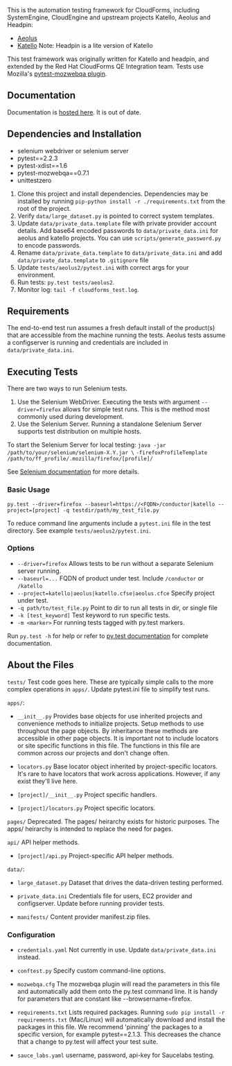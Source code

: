 This is the automation testing framework for CloudForms, including SystemEngine, CloudEngine and upstream projects Katello, Aeolus and Headpin:  

* [Aeolus](http://aeolusproject.org/)
* [Katello](http://katello.org) Note: Headpin is a lite version of Katello

This test framework was originally written for Katello and headpin, and extended by the Red Hat CloudForms QE Integration team. Tests use Mozilla's [pytest-mozwebqa plugin](https://github.com/davehunt/pytest-mozwebqa).

## Documentation
Documentation is [hosted here](http://eanxgeek.github.com/katello_challenge/index.html). It is out of date.

## Dependencies and Installation
* selenium webdriver or selenium server
* pytest==2.2.3
* pytest-xdist==1.6
* pytest-mozwebqa==0.7.1
* unittestzero

1. Clone this project and install dependencies. Dependencies may be installed by running `pip-python install -r ./requirements.txt` from the root of the project.
2. Verify `data/large_dataset.py` is pointed to correct system templates.
3. Update `data/private_data.template` file with private provider account details. Add base64 encoded passwords to `data/private_data.ini` for aeolus and katello projects. You can use `scripts/generate_password.py` to encode passwords.
4. Rename `data/private_data.template` to `data/private_data.ini` and add `data/private_data.template` to `.gitignore` file
5. Update `tests/aeolus2/pytest.ini` with correct args for your environment.
6. Run tests: `py.test tests/aeolus2`.
7. Monitor log: `tail -f cloudforms_test.log`.

## Requirements
The end-to-end test run assumes a fresh default install of the product(s) that are accessible from the machine running the tests. Aeolus tests assume a configserver is running and credentials are included in `data/private_data.ini`.

## Executing Tests
There are two ways to run Selenium tests.

1. Use the Selenium WebDriver. Executing the tests with argument `--driver=firefox` allows for simple test runs. This is the method most commonly used during development.
2. Use the Selenium Server. Running a standalone Selenium Server supports test distribution on multiple hosts.

To start the Selenium Server for local testing:
`java -jar /path/to/your/selenium/selenium-X.Y.jar \`
`-firefoxProfileTemplate /path/to/ff_profile/.mozilla/firefox/[profile]/`

See [Selenium documentation](http://seleniumhq.org/docs/03_webdriver.html) for more details.

### Basic Usage
`py.test --driver=firefox --baseurl=https://<FQDN>/conductor|katello --project=[project] -q testdir/path/my_test_file.py`

To reduce command line arguments include a `pytest.ini` file in the test directory. See example `tests/aeolus2/pytest.ini`.

### Options
* `--driver=firefox` Allows tests to be run without a separate Selenium server running.
* `--baseurl=...` FQDN of product under test. Include `/conductor` or `/katello`
* `--project=katello|aeolus|katello.cfse|aeolus.cfce` Specify project under test.
* `-q path/to/test_file.py` Point to dir to run all tests in dir, or single file
* `-k [test_keyword]` Test keyword to run specific tests.
* `-m <marker>` For running tests tagged with py.test markers.

Run `py.test -h` for help or refer to [py.test documentation](http://pytest.org/) for complete documentation.

## About the Files
`tests/` Test code goes here. These are typically simple calls to the more complex operations in `apps/`. Update pytest.ini file to simplify test runs.

`apps/`:
* `__init__.py` Provides base objects for use inherited projects and convenience methods to initialize projects.  Setup methods to use throughout the page objects. By inheritance these methods are accessible in other page objects. It is important not to include locators or site specific functions in this file.  The functions in this file are common across our projects and don't change often.

* `locators.py` Base locator object inherited by project-specific locators.  It's rare to have locators that work across applications.  However, if any exist they'll live here.

* `[project]/__init__.py` Project specific handlers.

* `[project]/locators.py` Project specific locators.

`pages/` Deprecated.  The pages/ heirarchy exists for historic purposes.  The apps/ heirarchy is intended to replace the need for pages.

`api/` API helper methods.

* `[project]/api.py` Project-specific API helper methods.

`data/`:
* `large_dataset.py` Dataset that drives the data-driven testing performed.

* `private_data.ini` Credentials file for users, EC2 provider and configserver. Update before running provider tests.

* `manifests/` Content provider manifest.zip files.

### Configuration
* `credentials.yaml` Not currently in use. Update `data/private_data.ini` instead.

* `conftest.py` Specify custom command-line options.

* `mozwebqa.cfg` The mozwebqa plugin will read the parameters in this file and automatically add them onto the py.test command line. It is handy for parameters that are constant like --browsername=firefox.

* `requirements.txt` Lists required packages. Running `sudo pip install -r requirements.txt` (Mac/Linux) will automatically download and install the packages in this file. We recommend 'pinning' the packages to a specific version, for example pytest==2.1.3. This decreases the chance that a change to py.test will affect your test suite.

* `sauce_labs.yaml` username, password, api-key for Saucelabs testing.

